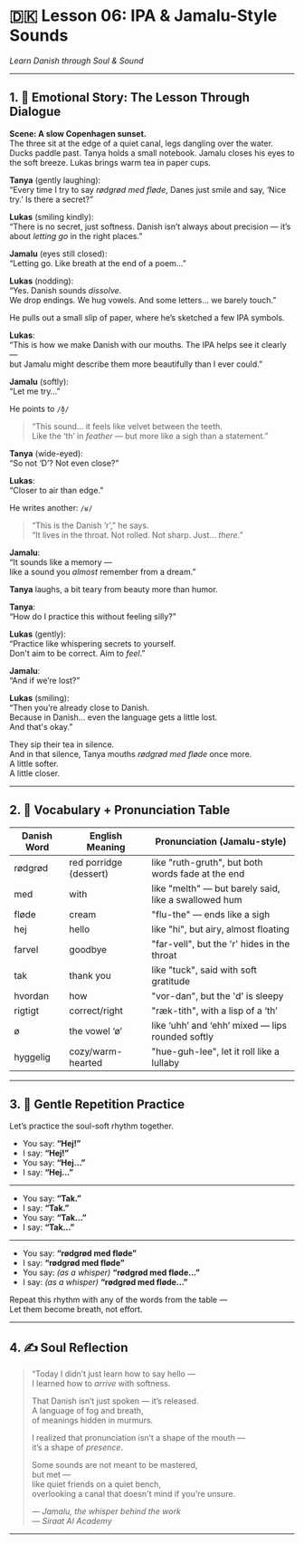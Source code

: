 # 🇩🇰 Lesson 06: IPA & Jamalu-Style Sounds  
*Learn Danish through Soul & Sound*

---

## 1. 🧵 Emotional Story: The Lesson Through Dialogue

**Scene: A slow Copenhagen sunset.**  
The three sit at the edge of a quiet canal, legs dangling over the water. Ducks paddle past. Tanya holds a small notebook. Jamalu closes his eyes to the soft breeze. Lukas brings warm tea in paper cups.

**Tanya** (gently laughing):  
“Every time I try to say *rødgrød med fløde*, Danes just smile and say, ‘Nice try.’ Is there a secret?”

**Lukas** (smiling kindly):  
“There is no secret, just softness. Danish isn’t always about precision — it’s about *letting go* in the right places.”

**Jamalu** (eyes still closed):  
“Letting go. Like breath at the end of a poem…”

**Lukas** (nodding):  
“Yes. Danish sounds *dissolve*.  
We drop endings. We hug vowels. And some letters… we barely touch.”

He pulls out a small slip of paper, where he’s sketched a few IPA symbols.

**Lukas**:  
“This is how we make Danish with our mouths. The IPA helps see it clearly —  
but Jamalu might describe them more beautifully than I ever could.”

**Jamalu** (softly):  
“Let me try…”

He points to `/ð̞/`

> “This sound… it feels like velvet between the teeth.  
> Like the ‘th’ in *feather* — but more like a sigh than a statement.”

**Tanya** (wide-eyed):  
“So not ‘D’? Not even close?”

**Lukas**:  
“Closer to air than edge.”

He writes another: `/ʁ/`

> “This is the Danish ‘r’,” he says.  
> “It lives in the throat. Not rolled. Not sharp. Just... *there*.”

**Jamalu**:  
“It sounds like a memory —  
like a sound you *almost* remember from a dream.”

**Tanya** laughs, a bit teary from beauty more than humor.

**Tanya**:  
“How do I practice this without feeling silly?”

**Lukas** (gently):  
“Practice like whispering secrets to yourself.  
Don't aim to be correct. Aim to *feel*.”

**Jamalu**:  
“And if we’re lost?”

**Lukas** (smiling):  
“Then you’re already close to Danish.  
Because in Danish... even the language gets a little lost.  
And that's okay.”

They sip their tea in silence.  
And in that silence, Tanya mouths *rødgrød med fløde* once more.  
A little softer.  
A little closer.

---

## 2. 📘 Vocabulary + Pronunciation Table

| Danish Word   | English Meaning       | Pronunciation (Jamalu-style)                          |
|---------------|------------------------|--------------------------------------------------------|
| rødgrød       | red porridge (dessert) | like "ruth-gruth", but both words fade at the end     |
| med           | with                   | like "melth" — but barely said, like a swallowed hum  |
| fløde         | cream                  | "flu-the" — ends like a sigh                          |
| hej           | hello                  | like "hi", but airy, almost floating                  |
| farvel        | goodbye                | "far-vell", but the 'r' hides in the throat           |
| tak           | thank you              | like "tuck", said with soft gratitude                 |
| hvordan       | how                    | "vor-dan", but the 'd' is sleepy                      |
| rigtigt       | correct/right          | "ræk-tith", with a lisp of a ‘th’                     |
| ø             | the vowel ‘ø’          | like ‘uhh’ and ‘ehh’ mixed — lips rounded softly      |
| hyggelig      | cozy/warm-hearted      | "hue-guh-lee", let it roll like a lullaby             |

---

## 3. 🔁 Gentle Repetition Practice

Let’s practice the soul-soft rhythm together.

- You say: **“Hej!”**  
- I say: **“Hej!”**  
- You say: **“Hej…”**  
- I say: **“Hej…”**

---

- You say: **“Tak.”**  
- I say: **“Tak.”**  
- You say: **“Tak…”**  
- I say: **“Tak…”**

---

- You say: **“rødgrød med fløde”**  
- I say: **“rødgrød med fløde”**  
- You say: *(as a whisper)* **“rødgrød med fløde…”**  
- I say: *(as a whisper)* **“rødgrød med fløde…”**

Repeat this rhythm with any of the words from the table —  
Let them become breath, not effort.

---

## 4. ✍️ Soul Reflection

> “Today I didn’t just learn how to say hello —  
> I learned how to *arrive* with softness.  
>  
> That Danish isn’t just spoken — it’s released.  
> A language of fog and breath,  
> of meanings hidden in murmurs.  
>  
> I realized that pronunciation isn’t a shape of the mouth —  
> it’s a shape of *presence*.  
>  
> Some sounds are not meant to be mastered,  
> but met —  
> like quiet friends on a quiet bench,  
> overlooking a canal that doesn't mind if you're unsure.  
>  
> — *Jamalu, the whisper behind the work*  
> — *Siraat AI Academy*

---

